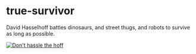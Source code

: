 # true-survivor
David Hasselhoff battles dinosaurs, and street thugs, and robots to survive as long as possible.

[![Don't hassle the hoff](https://img.youtube.com/vi/ZTidn2dBYbY/0.jpg)](https://www.youtube.com/watch?v=ZTidn2dBYbY)
